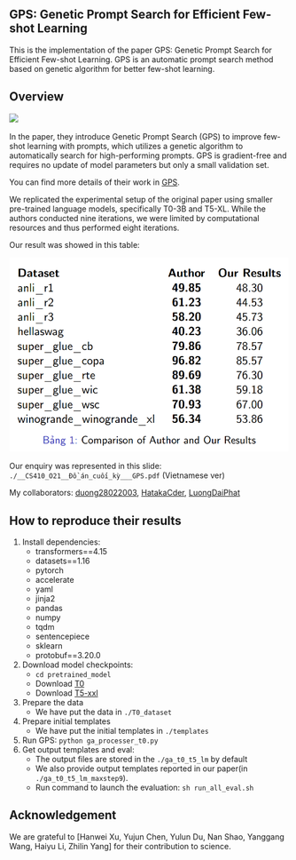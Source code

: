 ## GPS: Genetic Prompt Search for Efficient Few-shot Learning


This is the implementation of the paper GPS: Genetic Prompt Search for Efficient Few-shot Learning. 
GPS is an automatic prompt search method based on genetic algorithm for better few-shot learning.

## Overview

![](./GPS.png)

In the paper, they introduce Genetic Prompt Search (GPS) to improve few-shot learning with prompts, which utilizes a genetic algorithm to automatically search for high-performing prompts. GPS is gradient-free and requires no update of model parameters but only a small validation set.

You can find more details of their work in [GPS][1].

[1]: https://arxiv.org/abs/2210.17041 "GPS"

We replicated the experimental setup of the original paper using smaller pre-trained language models, specifically T0-3B and T5-XL. While the authors conducted nine iterations, we were limited by computational resources and thus performed eight iterations.

Our result was showed in this table:

![](./result.png)

Our enquiry was represented in this slide: ```./__CS410_O21__Đồ_án_cuối_kỳ___GPS.pdf``` (Vietnamese ver)

My collaborators: [duong28022003][2], [HatakaCder][3], [LuongDaiPhat][4]

[2]: https://github.com/duong28022003 "duong28022003"
[3]: https://github.com/HatakaCder "HatakaCder"
[4]: https://github.com/luongdaiphat "LuongDaiPhat"

## How to reproduce their results
1. Install dependencies:
   * transformers==4.15
   * datasets==1.16
   * pytorch
   * accelerate
   * yaml
   * jinja2
   * pandas
   * numpy
   * tqdm
   * sentencepiece
   * sklearn
   * protobuf==3.20.0
2. Download model checkpoints:
   * ```cd pretrained_model```
   * Download [T0](https://huggingface.co/bigscience/T0)
   * Download [T5-xxl](https://huggingface.co/google/t5-xxl-lm-adapt)
3. Prepare the data
   * We have put the data in ```./T0_dataset```
4. Prepare initial templates
   * We have put the initial templates in ```./templates```
5. Run GPS: ```python ga_processer_t0.py```
6. Get output templates and eval:
   * The output files are stored in the ```./ga_t0_t5_lm``` by default
   * We also provide output templates reported in our paper(in ```./ga_t0_t5_lm_maxstep9```).
   * Run command to launch the evaluation: ```sh run_all_eval.sh```
   
## Acknowledgement

We are grateful to [Hanwei Xu, Yujun Chen, Yulun Du, Nan Shao, Yanggang Wang, Haiyu Li, Zhilin Yang] for their contribution to science.
